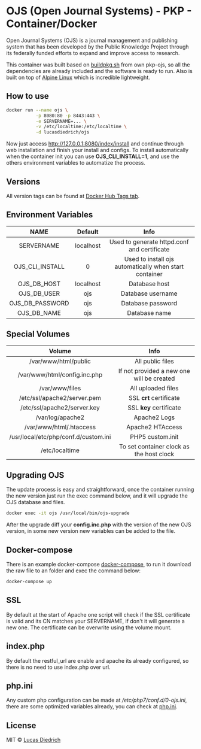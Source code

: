 # OJS (Open Journal Systems) - PKP - Container/Docker

Open Journal Systems (OJS) is a journal management and publishing system that has been developed by the Public Knowledge Project through its federally funded efforts to expand and improve access to research.

This container was built based on [buildpkg.sh](https://github.com/pkp/ojs/blob/ojs-3_1_0-1/tools/buildpkg.sh) from own pkp-ojs, so all the dependencies are already included and the software is ready to run. Also is built on top of [Alpine Linux](https://alpinelinux.org/) which is incredible lightweight.

## How to use

```bash
docker run --name ojs \
           -p 8080:80 -p 8443:443 \
           -e SERVERNAME=... \
           -v /etc/localtime:/etc/localtime \
           -d lucasdiedrich/ojs
```

Now just access http://127.0.0.1:8080/index/install and continue through web installation and finish your install and configs.
To install automatically when the container init you can use **OJS_CLI_INSTALL=1**, and use the others environment variables to automatize the process.

## Versions

All version tags can be found at [Docker Hub Tags tab](https://hub.docker.com/r/lucasdiedrich/ojs/tags/).

## Environment Variables

|  NAME  | Default | Info |
|:------:|:-------:|:-------:|
|   SERVERNAME  | localhost | Used to generate httpd.conf and certificate |
| OJS_CLI_INSTALL |  0  | Used to install ojs automatically when start container |
|   OJS_DB_HOST  | localhost | Database host |
|   OJS_DB_USER  | ojs | Database username |
|   OJS_DB_PASSWORD  | ojs | Database password |
|   OJS_DB_NAME  | ojs | Database name |

## Special Volumes

|  Volume  | Info |
|:------:|:-------:|
| /var/www/html/public | All public files |
| /var/www/html/config.inc.php  | If not provided a new one will be created |
| /var/www/files  | All uploaded files |
| /etc/ssl/apache2/server.pem  | SSL **crt** certificate |
| /etc/ssl/apache2/server.key  | SSL **key** certificate |
| /var/log/apache2  | Apache2 Logs |
| /var/www/html/.htaccess  | Apache2 HTAccess |
| /usr/local/etc/php/conf.d/custom.ini  | PHP5 custom.init |
| /etc/localtime  | To set container clock as the host clock |

## Upgrading OJS

The update process is easy and straightforward, once the container running the new version just run the exec command below, and it will upgrade the OJS database and files.

```bash
docker exec -it ojs /usr/local/bin/ojs-upgrade
```

After the upgrade diff your **config.inc.php** with the version of the new OJS version, in some new version new variables can be added to the file.

## Docker-compose

There is an example docker-compose [docker-compose](./docker-compose.yml), to run it download the raw file to an folder and exec the command below:

```bash
docker-compose up
```

## SSL

By default at the start of Apache one script will check if the SSL certificate is valid and its CN matches your SERVERNAME, if don't it will generate a new one. The certificate can be overwrite using the volume mount.

## index.php

By default the restful_url are enable and apache its already configured, so there is no need to use index.php over url.

## php.ini

Any custom php configuration can be made at */etc/php7/conf.d/0-ojs.ini*, there are some optimized variables already, you can check at [php.ini](./files/php.ini).

## License

MIT © [Lucas Diedrich](https://github.com/lucasdiedrich)
